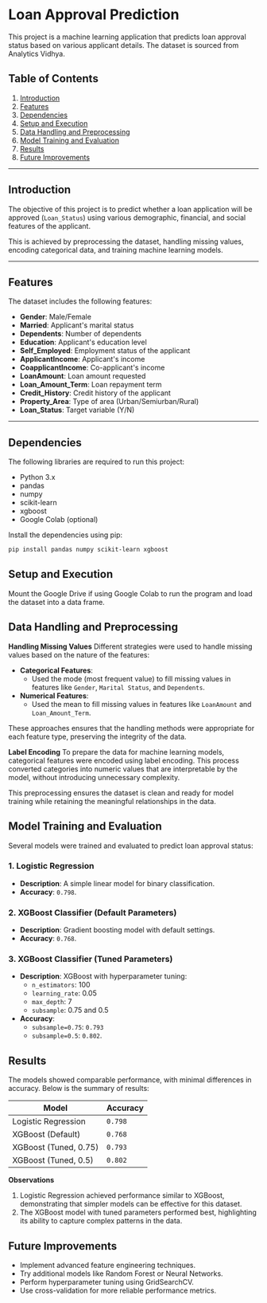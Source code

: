 # Loan Approval Prediction

This project is a machine learning application that predicts loan approval status based on various applicant details. The dataset is sourced from Analytics Vidhya.

## Table of Contents

1. [Introduction](#introduction)
2. [Features](#features)
3. [Dependencies](#dependencies)
4. [Setup and Execution](#setup-and-execution)
5. [Data Handling and Preprocessing](#data-handling-and-preprocessing)
6. [Model Training and Evaluation](#model-training-and-evaluation)
7. [Results](#results)
8. [Future Improvements](#future-improvements)

---

## Introduction

The objective of this project is to predict whether a loan application will be approved (`Loan_Status`) using various demographic, financial, and social features of the applicant. 

This is achieved by preprocessing the dataset, handling missing values, encoding categorical data, and training machine learning models.

---

## Features

The dataset includes the following features:
- **Gender**: Male/Female
- **Married**: Applicant's marital status
- **Dependents**: Number of dependents
- **Education**: Applicant's education level
- **Self_Employed**: Employment status of the applicant
- **ApplicantIncome**: Applicant's income
- **CoapplicantIncome**: Co-applicant's income
- **LoanAmount**: Loan amount requested
- **Loan_Amount_Term**: Loan repayment term
- **Credit_History**: Credit history of the applicant
- **Property_Area**: Type of area (Urban/Semiurban/Rural)
- **Loan_Status**: Target variable (Y/N)

---

## Dependencies

The following libraries are required to run this project:
- Python 3.x
- pandas
- numpy
- scikit-learn
- xgboost
- Google Colab (optional)

Install the dependencies using pip:

```bash
pip install pandas numpy scikit-learn xgboost
```

## Setup and Execution

Mount the Google Drive if using Google Colab to run the program and load the dataset into a data frame.

## Data Handling and Preprocessing

**Handling Missing Values**
Different strategies were used to handle missing values based on the nature of the features:
- **Categorical Features**: 
  - Used the mode (most frequent value) to fill missing values in features like `Gender`, `Marital Status`, and `Dependents`.
- **Numerical Features**:
  - Used the mean to fill missing values in features like `LoanAmount` and `Loan_Amount_Term`.

These approaches ensures that the handling methods were appropriate for each feature type, preserving the integrity of the data.

**Label Encoding**
To prepare the data for machine learning models, categorical features were encoded using label encoding. This process converted categories into numeric values that are interpretable by the model, without introducing unnecessary complexity.

This preprocessing ensures the dataset is clean and ready for model training while retaining the meaningful relationships in the data.

## Model Training and Evaluation

Several models were trained and evaluated to predict loan approval status:

### 1. Logistic Regression
- **Description**: A simple linear model for binary classification.
- **Accuracy**: `0.798`.

### 2. XGBoost Classifier (Default Parameters)
- **Description**: Gradient boosting model with default settings.
- **Accuracy**: `0.768`.

### 3. XGBoost Classifier (Tuned Parameters)
- **Description**: XGBoost with hyperparameter tuning:
  - `n_estimators`: 100
  - `learning_rate`: 0.05
  - `max_depth`: 7
  - `subsample`: 0.75 and 0.5
- **Accuracy**:
  - `subsample=0.75`: `0.793`
  - `subsample=0.5`: `0.802`.

## Results

The models showed comparable performance, with minimal differences in accuracy. Below is the summary of results:

| Model                    | Accuracy  |
|--------------------------|-----------|
| Logistic Regression      | `0.798`   |
| XGBoost (Default)        | `0.768`   |
| XGBoost (Tuned, 0.75)    | `0.793`   |
| XGBoost (Tuned, 0.5)     | `0.802`   |

**Observations**
1. Logistic Regression achieved performance similar to XGBoost, demonstrating that simpler models can be effective for this dataset.
2. The XGBoost model with tuned parameters performed best, highlighting its ability to capture complex patterns in the data.

## Future Improvements
- Implement advanced feature engineering techniques.
- Try additional models like Random Forest or Neural Networks.
- Perform hyperparameter tuning using GridSearchCV.
- Use cross-validation for more reliable performance metrics.
